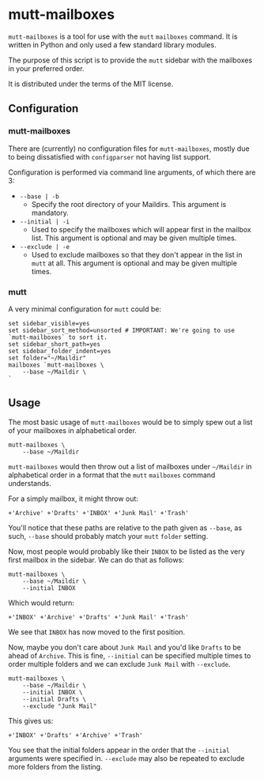 # mutt-mailboxes

`mutt-mailboxes` is a tool for use with the `mutt` `mailboxes` command. It is
written in Python and only used a few standard library modules.

The purpose of this script is to provide the `mutt` sidebar with the mailboxes
in your preferred order.

It is distributed under the terms of the MIT license.

## Configuration

### mutt-mailboxes

There are (currently) no configuration files for `mutt-mailboxes`, mostly due
to being dissatisfied with `configparser` not having list support.

Configuration is performed via command line arguments, of which there are 3:
  * `--base | -b`
    * Specify the root directory of your Maildirs. This argument is mandatory.
  * `--initial | -i`
    * Used to specify the mailboxes which will appear first in the mailbox list.
      This argument is optional and may be given multiple times.
  * `--exclude | -e`
    * Used to exclude mailboxes so that they don't appear in the list in `mutt`
      at all.
      This argument is optional and may be given multiple times.

### mutt

A very minimal configuration for `mutt` could be:

```
set sidebar_visible=yes
set sidebar_sort_method=unsorted # IMPORTANT: We're going to use `mutt-mailboxes` to sort it.
set sidebar_short_path=yes
set sidebar_folder_indent=yes
set folder="~/Maildir"
mailboxes `mutt-mailboxes \
	--base ~/Maildir \
`
```

## Usage

The most basic usage of `mutt-mailboxes` would be to simply spew out a list of
your mailboxes in alphabetical order.

```shell
mutt-mailboxes \
	--base ~/Maildir
```

`mutt-mailboxes` would then throw out a list of mailboxes under `~/Maildir` in
alphabetical order in a format that the `mutt` `mailboxes` command understands.

For a simply mailbox, it might throw out:

```
+'Archive' +'Drafts' +'INBOX' +'Junk Mail' +'Trash'
```

You'll notice that these paths are relative to the path given as `--base`, as
such, `--base` should probably match your `mutt` `folder` setting.

Now, most people would probably like their `INBOX` to be listed as the very
first mailbox in the sidebar. We can do that as follows:

```shell
mutt-mailboxes \
	--base ~/Maildir \
	--initial INBOX
```

Which would return:

```
+'INBOX' +'Archive' +'Drafts' +'Junk Mail' +'Trash'
```

We see that `INBOX` has now moved to the first position.

Now, maybe you don't care about `Junk Mail` and you'd like `Drafts` to be ahead
of `Archive`. This is fine, `--initial` can be specified multiple times to
order multiple folders and we can exclude `Junk Mail` with `--exclude`.

```shell
mutt-mailboxes \
	--base ~/Maildir \
	--initial INBOX \
	--initial Drafts \
	--exclude "Junk Mail"
```

This gives us:

```
+'INBOX' +'Drafts' +'Archive' +'Trash'
```

You see that the initial folders appear in the order that the `--initial`
arguments were specified in.
`--exclude` may also be repeated to exclude more folders from the listing.

